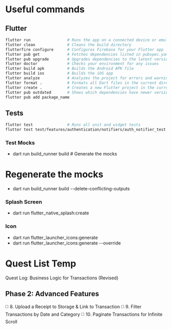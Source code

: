 # Useful commands

## Flutter

```sh
flutter run                # Runs the app on a connected device or emulator
flutter clean              # Cleans the build directory
flutterfire configure      # Configures Firebase for your Flutter app
flutter pub get            # Fetches dependencies listed in pubspec.yaml
flutter pub upgrade        # Upgrades dependencies to the latest versions
flutter doctor             # Checks your environment for any issues
flutter build apk          # Builds the Android APK file
flutter build ios          # Builds the iOS app
flutter analyze            # Analyzes the project for errors and warnings
flutter format .           # Formats all Dart files in the current directory
flutter create .           # Creates a new Flutter project in the current directory
flutter pub outdated       # Shows which dependencies have newer versions available
flutter pub add package_name
```

## Tests

```sh
flutter test               # Runs all unit and widget tests
flutter test test/features/authentication/notifiers/auth_notifier_test.dart
```

### Test Mocks

- dart run build_runner build # Generate the mocks

# Regenerate the mocks

- dart run build_runner build --delete-conflicting-outputs

### Splash Screen

- dart run flutter_native_splash:create

### Icon

- dart run flutter_launcher_icons:generate
- dart run flutter_launcher_icons:generate --override

# Quest List Temp

Quest Log: Business Logic for Transactions (Revised)

## Phase 2: Advanced Features

◻️ 8. Upload a Receipt to Storage & Link to Transaction
◻️ 9. Filter Transactions by Date and Category
◻️ 10. Paginate Transactions for Infinite Scroll
